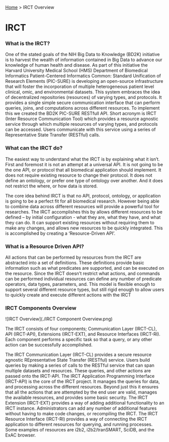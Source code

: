 [Home](./index.md) > IRCT Overview

# IRCT

### What is the IRCT?
One of the stated goals of the NIH Big Data to Knowledge (BD2K) initiative is to harvest the wealth of information contained in Big Data to advance our knowledge of human health and disease. As part of this initiative the Harvard University Medical School (HMS) Department of Biomedical Informatics Patient-Centered Informatics Common: Standard Unification of Research Elements (PIC-SURE) is developing an open-source infrastructure that will foster the incorporation of multiple heterogeneous patient level clinical, omic, and environmental datasets. This system embraces the idea of decentralized repositories (resources) of varying types, and protocols. It provides a single simple secure communication interface that can perform queries, joins, and computations across different resources. To implement this we created the BD2K PIC-SURE RESTfull API. Short acronym is IRCT (Inter Resource Communication Tool) which provides a resource agnostic service through which multiple resources of varying types, and protocols can be accessed. Users communicate with this service using a series of Representative State Transfer (RESTful) calls.

### What can the IRCT do?
The easiest way to understand what the IRCT is by explaining what it isn’t. First and foremost it is not an attempt at a universal API. It is not going to be the one API, or protocol that all biomedical application should implement. It does not require existing resource to change their protocol. It does not define an ontology, or prefer one type of ontology over another. And it does not restrict the where, or how data is stored.

The core idea behind IRCT is that no API, protocol, ontology, or application is going to be a perfect fit for all biomedical research. However being able to combine data across different resources will provide a powerful tool for researches. The IRCT accomplishes this by allows different resources to be defined – by initial configuration -  what they are, what they have, and what they can do. It can support existing resources without requiring them to make any changes, and allows new resources to be quickly integrated. This is accomplished by creating a ‘Resource-Driven API’.

### What is a Resource Driven API?
All actions that can be performed by resources from the IRCT are abstracted into a set of definitions. These definitions provide basic information such as what predicates are supported, and can be executed on the resource. Since the IRCT doesn’t restrict what actions, and commands can be performed individual resources can define any number of predicate operators, data types, parameters, and. This model is flexible enough to support several different resource types, but still rigid enough to allow users to quickly create and execute different actions with the IRCT

### IRCT Components Overview
![IRCT Overview](./IRCT Component Overview.png)

The IRCT consists of four components; Communication Layer (IRCT-CL), API (IRCT-API), Extensions (IRCT-EXT), and Resource Interfaces (IRCT-RI). Each component performs a specific task so that a query, or any other action can be successfully accomplished.

The IRCT Communication Layer (IRCT-CL) provides a secure resource agnostic REpresentative State Transfer (RESTful) service. Users build queries by making a series of calls to the RESTful service that can span multiple datasets and resources. These queries, and other actions are passed onto the IRCT-API. The IRCT Application Programming Interface (IRCT-API) is the core of the IRCT project. It manages the queries for data, and processing across the different resources. Beyond just this it ensures that all the actions that are attempted by the end user are valid, manages the available resources, and provides some basic security. The IRCT Extension (IRCT-EXT) provides a way of adding additional functionality to an IRCT instance. Administrators can add any number of additional features without having to make code changes, or recompiling the IRCT. The IRCT Resource Interface (IRCT-RI) provides a way of connecting the IRCT application to different resources for querying, and running processes. Some examples of resources are i2b2, i2b2/tranSMART, SciDB, and the ExAC browser.
